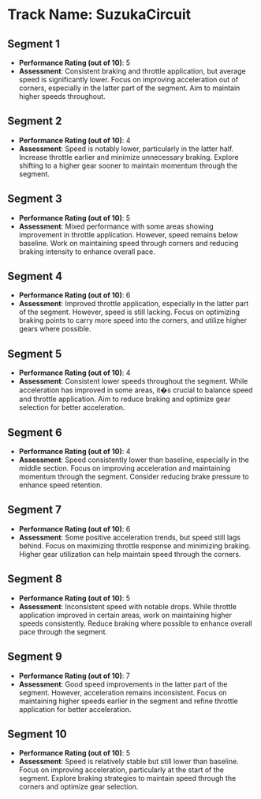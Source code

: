 # Track Name: SuzukaCircuit

## Segment 1

- **Performance Rating (out of 10)**: 5
- **Assessment**: Consistent braking and throttle application, but average speed is significantly lower. Focus on improving acceleration out of corners, especially in the latter part of the segment. Aim to maintain higher speeds throughout.

## Segment 2

- **Performance Rating (out of 10)**: 4
- **Assessment**: Speed is notably lower, particularly in the latter half. Increase throttle earlier and minimize unnecessary braking. Explore shifting to a higher gear sooner to maintain momentum through the segment.

## Segment 3

- **Performance Rating (out of 10)**: 5
- **Assessment**: Mixed performance with some areas showing improvement in throttle application. However, speed remains below baseline. Work on maintaining speed through corners and reducing braking intensity to enhance overall pace.

## Segment 4

- **Performance Rating (out of 10)**: 6
- **Assessment**: Improved throttle application, especially in the latter part of the segment. However, speed is still lacking. Focus on optimizing braking points to carry more speed into the corners, and utilize higher gears where possible.

## Segment 5

- **Performance Rating (out of 10)**: 4
- **Assessment**: Consistent lower speeds throughout the segment. While acceleration has improved in some areas, it�s crucial to balance speed and throttle application. Aim to reduce braking and optimize gear selection for better acceleration.

## Segment 6

- **Performance Rating (out of 10)**: 4
- **Assessment**: Speed consistently lower than baseline, especially in the middle section. Focus on improving acceleration and maintaining momentum through the segment. Consider reducing brake pressure to enhance speed retention.

## Segment 7

- **Performance Rating (out of 10)**: 6
- **Assessment**: Some positive acceleration trends, but speed still lags behind. Focus on maximizing throttle response and minimizing braking. Higher gear utilization can help maintain speed through the corners.

## Segment 8

- **Performance Rating (out of 10)**: 5
- **Assessment**: Inconsistent speed with notable drops. While throttle application improved in certain areas, work on maintaining higher speeds consistently. Reduce braking where possible to enhance overall pace through the segment.

## Segment 9

- **Performance Rating (out of 10)**: 7
- **Assessment**: Good speed improvements in the latter part of the segment. However, acceleration remains inconsistent. Focus on maintaining higher speeds earlier in the segment and refine throttle application for better acceleration.

## Segment 10

- **Performance Rating (out of 10)**: 5
- **Assessment**: Speed is relatively stable but still lower than baseline. Focus on improving acceleration, particularly at the start of the segment. Explore braking strategies to maintain speed through the corners and optimize gear selection.
